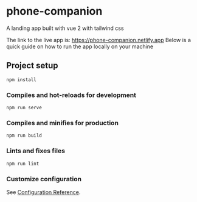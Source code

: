 # phone-companion
A landing app built with vue 2 with tailwind css

The link to the live app is: https://phone-companion.netlify.app
Below is a quick guide on how to run the app locally on your machine

## Project setup
```
npm install
```

### Compiles and hot-reloads for development
```
npm run serve
```

### Compiles and minifies for production
```
npm run build
```

### Lints and fixes files
```
npm run lint
```

### Customize configuration
See [Configuration Reference](https://cli.vuejs.org/config/).
